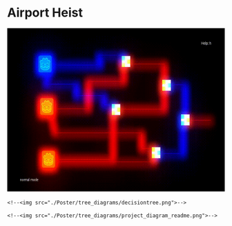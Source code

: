 # Airport Heist

<p align="center">
    <img src="./logic_example.gif">
</p>

<!--# Pages-->

<!--[Airport Heist Webpage](https://Aki78.pythonanywhere.com/Home)-->

<!--[Presentation slides](https://docs.google.com/presentation/d/1KQzT6HgW3f3YZGUjU3Hmdlt3Ok5fKIw4FlIvdmF3t5Y/edit#slide=id.g166b1584af2_14_1)-->

<!--## Contents-->
<!--[Introduction](#introduction)-->

<!--- [Abstract](#abstract)-->
<!--- [Introduction](#introduction)-->

<!--[Current State](#current-state)-->

<!--[Vision](#vision)-->

<!--- [Backstory](#backstory)-->
<!--- [Setting](#setting)-->
<!--- [Objective](#objective)-->

<!--[Functional Requirements](#functional-requirements)-->

<!--- [How the game works](#how-the-game-works)-->
<!--- [Decision Tree](#decision-tree)-->
<!--- [Project Diagram](#project-diagram)-->

<!--[Quality Requirements](#quality-requirements)-->

<!--- [Preliminary Requirements](#software-1-preliminary-requirements)-->
<!--- [Final Requirements](#software-2-final-requirements)-->
<!--- [Further Development Ideas](#further-development-ideas)-->

<!--[Project information](#project-info)-->

<!--## Introduction-->

<!--### Abstract-->

<!--This is a first semester group project held in 2022, IT engineering at Metropolia University of Applied Sciences,-->
<!--by group 3. The goal is to practice groupwork in IT projects by making an online game using git, and -->
<!--various full-stack technologies such as python, javascript, sql and related technologies. Our group goal was also to maximise the-->
<!--learning experience by including extended technologies such as using a game engine and many other useful software to make the game-->
<!--fun to play and visually pleasing.-->


<!--### Introduction-->

<!--This document specifies the design for the gameplay of Airport Heist. The key developers are Aki Morooka, Khai Cao,-->
<!--Kiana Aghajani, Jenni Hallikas and Francesco Natanni. The Purpose of Airport Heist is to produce a fun and interactive-->
<!--game, that satisfies the guidelines provided by software1. As well as producing an attractive and intuitive website that-->
<!--satisfies the requirements of software2. Airport Heist is suitable for all ages.-->

<!--[Back to top](#airport-heist)-->

<!--## Current State-->

<!--Our game and website are currently fully functional. -->
<!--Website features:-->

<!--* create a profile(stores user data in database)-->
<!--* log in and out of their profile(calls upon database)-->
<!--* compete against other users for the highest score(update player's info in the database)-->
<!--* view top ten highest scores(calls on database)-->
<!--* view a tutorial on how to play-->
<!--* view live weather in cities they may be flying to in the game-->
<!--* view details about development team and contact-->

<!--[Back to top](#airport-heist)-->

<!--## Vision-->

<!--### Backstory-->

<!--You are a master thief, captured by the Finnish authorities on the minor charge of jaywalking.-->
<!--They have no idea of your true genius though and neglect to watch over you properly.-->
<!--You make a daring, yet surprisingly easy escape from Jokela Prison and are now on the run!-->
<!--You need to get out of Finland A.S.A.P though as the finnish authorities will stop at nothing to bring you to justice.-->

<!--Due to your expert skills you are able to steal 5,000€ from the Alepa at Helsinki Airport and commandeer a small plane.-->
<!--The police, however, have been alerted of your activities and are hot on your tail.-->
<!--Make it to the extraction point in portugal before interpol finds you!-->

<!--### Setting-->

<!--Airport Heist is set in present-day Europe.-->

<!--### Objective-->

<!--Your mission is to get to your extraction team, who are waiting for you in portugal, so they can smuggle you out of the EU.-->

<!--[Back to top](#airport-heist)-->

<!--## Functional Requirements-->

<!--### How the game works-->

<!--Airport Heist is a single player game, where the main character aims to make it to the destination airport, before they are captured or their money runs out.-->

<!--The main character starts the game with 5000€. Each flight cost money based on how long the flight is. Money is equal -->
<!--to points, so when the player reaches portugal their score is equal to how much money they have left. In order to -->
<!--get more money, and therefore points, players may choose to steal.-->

<!--#### Travel-->

<!--The main character starts in Helsinki, Finland and must end up in Portugal. Due to the size of the plane's fuel tank-->
<!--flights are limited to 800km. Players are shown the airports, with-in their 800km travel range, on a map. They must-->
<!--decide their flight path themselves.-->

<!--#### Evading Capture-->

<!--Players can see in which city interpol is and must avoid flying to the same airport. Interpol moves from airport-->
<!--to airport at random and in real time. Players must make their decisions quickly. The game is over if interpol lands -->
<!--in the same airport as the player.-->

<!--#### Stealing -->

<!--Stealing is done after a player arrives at a new airport. By clicking on the current airport after arriving at it, the player starts a mini-game. -->

<!--By winning the mini game the player will win extra money. Interpol is still moving live as the user plays, so keep an eye on them.-->

<!--If the player loses the mini game, there will be no reward, but instead an extra interpol will appear. Each time the player loses a mini game, a new interpol will spawn. The more interpol moving around the hard it will be to get to your extraction point in portugal.-->

<!--[Back to top](#airport-heist)-->

<!--### Decision Tree-->

<!--The decision tree below show all possible decisions the player can make and the benefits of each.-->

<!--<p align="center">-->
    <!--<img src="./Poster/tree_diagrams/decisiontree.png">-->
<!--</p>-->

<!--[Back to top](#airport-heist)-->

<!--### Project Diagram-->

<!--This diagram shows how our different files interact with each other. At the moment we are using Godot, a game-->
<!--engine to run our game, python to run our backend, react for our website and SQL to store the game's data.-->

<!--<p align="center">-->
    <!--<img src="./Poster/tree_diagrams/project_diagram_readme.png">-->
<!--</p>-->

<!--[Back to top](#airport-heist)-->

<!--## Quality Requirements-->

<!--#### Software 1 Preliminary Requirements-->

<!--All helper functions created were ran through pytest to ensure proper working order.-->
<!--The database was cut down, to remove a lot of unnecessary information and to make calling upon the database faster.-->

<!--#### Software 2 Final Requirements-->
<!--All API endpoints were tested with insomnia to insure proper working order. This means we learnt new software and got an idea of industry standard tecniques. React was used to improve future development options for our website. This was not a requirement but was something our team felt would be a great learning oppertunity. -->

<!--The biggest coding challenge we faced this period was getting our user login details working. This required coding from Python, React and SQL. And then connecting all this programs together. This challenge was again not a requirement but one we set for ourselves. -->

<!--All components of the game are uploaded to Python Anywhere server. This means our game is accessible to anyone anywhere. This also gave us a great understanding of how different systems interact with each other and what is possible with different servers. Many servers were tested, but failed due to compatibility issues.-->


<!--#### Further Development Ideas-->

<!--* Interpol  will be trained with machine learning.-->
<!--* Improve the user experience.-->
<!--* Enhance the aesthetic of the site.-->
<!--* Mobile freindly version-->
<!--* Better graphics-->

<!--[Back to top](#airport-heist)-->

<!--## Project Info-->

<!--[Project Requirements GitHub](https://github.com/vesavvo/Python_Ohjelmistoteema/tree/main/English/Project)-->

